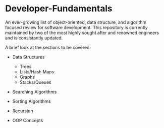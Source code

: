 # Developer-Fundamentals
An ever-growing list of object-oriented, data structure, and algorithm focused review for software development. This repository is currently maintained by two of the most highly sought after and renowned engineers and is consistantly updated.

A brief look at the sections to be covered:

  * Data Structures
      - Trees
      - Lists/Hash Maps
      - Graphs
      - Stacks/Queues
  
  * Searching Algorithms
  * Sorting Algorithms
  * Recursion
  * OOP Concepts

